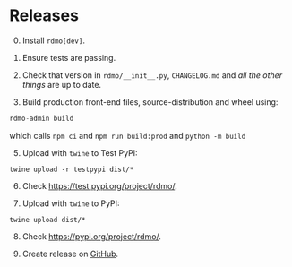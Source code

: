 Releases
========

0) Install `rdmo[dev]`.

1) Ensure tests are passing.

3) Check that version in `rdmo/__init__.py`, `CHANGELOG.md` and *all the other things* are up to date.

4) Build production front-end files, source-distribution and wheel using:

  ```python
  rdmo-admin build
  ```

  which calls `npm ci` and `npm run build:prod` and `python -m build`

5) Upload with `twine` to Test PyPI:

  ```
  twine upload -r testpypi dist/*
  ```

6) Check https://test.pypi.org/project/rdmo/.

7) Upload with `twine` to PyPI:

  ```
  twine upload dist/*
  ```

8) Check https://pypi.org/project/rdmo/.

9) Create release on [GitHub](https://github.com/rdmorganiser/rdmo/releases).
